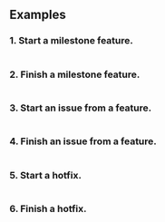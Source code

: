 ## Examples

### 1. Start a milestone feature.

```shell

```

### 2. Finish a milestone feature.

```shell

```
### 3. Start an issue from a feature.

```shell

```
### 4. Finish an issue from a feature.

```shell

```
### 5. Start a hotfix.

```shell

```
### 6. Finish a hotfix.

```shell

```